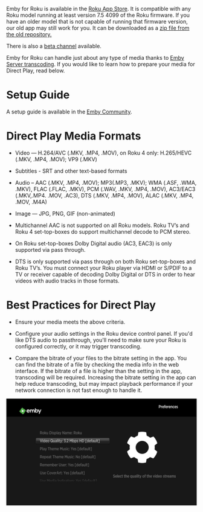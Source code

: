 Emby for Roku is available in the [Roku App Store](https://www.roku.com/channels#!details/44191/emby).  It is compatible with any Roku model running at least version 7.5 4099 of the Roku firmware.  If you have an older model that is not capable of running that firmware version, our old app may still work for you.  It can be downloaded as a [zip file from the old repository.](https://github.com/MediaBrowser/Emby.Roku)

There is also a [beta channel](http://emby.media/community/index.php?/topic/8001-emby-for-roku-channel/) available.

Emby for Roku can handle just about any type of media thanks to [Emby Server transcoding](Transcoding). If you would like to learn how to prepare your media for Direct Play, read below.

# Setup Guide

A setup guide is available in the [Emby Community](http://emby.media/community/index.php?/topic/6763-emby-for-roku/).

# Direct Play Media Formats

* Video — H.264/AVC (.MKV, .MP4, .MOV), on Roku 4 only: H.265/HEVC (.MKV, .MP4, .MOV); VP9 (.MKV)
* Subtitles - SRT and other text-based formats
* Audio – AAC (.MKV, .MP4, .MOV); MP3(.MP3, .MKV); WMA (.ASF, .WMA, .MKV), FLAC (.FLAC, .MKV), PCM (.WAV, .MKV, .MP4, .MOV), AC3/EAC3 (.MKV,.MP4. .MOV, .AC3), DTS (.MKV, .MP4, .MOV), ALAC (.MKV, .MP4, .MOV, .M4A)
* Image — JPG, PNG, GIF (non-animated)

* Multichannel AAC  is not supported on all Roku models. Roku TV’s and Roku 4 set-top-boxes do support multichannel decode to PCM stereo.

* On Roku set-top-boxes Dolby Digital audio (AC3, EAC3) is only supported via pass through.

* DTS is only supported via pass through on both Roku set-top-boxes and Roku TV’s. You must connect your Roku player via HDMI or S/PDIF to a TV or receiver capable of decoding Dolby Digital or DTS in order to hear videos with audio tracks in those formats.

# Best Practices for Direct Play

* Ensure your media meets the above criteria.
* Configure your audio settings in the Roku device control panel. If you'd like DTS audio to passthrough, you'll need to make sure your Roku is configured correctly, or it may trigger transcoding.

* Compare the bitrate of your files to the bitrate setting in the app. You can find the bitrate of a file by checking the media info in the web interface. If the bitrate of a file is higher than the setting in the app, transcoding will be required. Increasing the bitrate setting in the app can help reduce transcoding, but may impact playback performance if your network connection is not fast enough to handle it.

![](images/apps/roku1.jpg)
